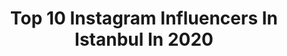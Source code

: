 ---
title: Top 10 Instagram Influencers In Istanbul In 2020
description: >-
  Find top Instagram influencers in Istanbul in 2020. Most popular hashtags: #istanbul #honda #fatih.
platform: Instagram
hits: 3865
text_top: See the top-rated Instagram profiles on inBeat.
text_bottom: Our database holds 3865 Instagram influencers like this in Istanbul, Turkey for you to contact.
profiles:
  - username: "kadirsaglik"
    fullname: >-
      Kadir Saglik
    bio: >-
      İSTANBUL
    location: "Turkey"
    followers: 3873
    engagement: 2449
    commentsToLikes: 0.051905
    id: ckaox4ui8bsh00i781rbuvplb
    verified: false
    hashtags: ""
  - username: "damlakalaycik"
    fullname: >-
      Damla Kalaycık Dedeoğlu
    bio: >-
      Hamburg | İstanbul ITU Physics Engineering 👩🏼‍🎓 Fashion | Beauty | Lifestyle | Travel Business Inquiry: damlakalaycik@hotmail.com
    location: "Turkey"
    followers: 322358
    engagement: 358
    commentsToLikes: 0.011146
    id: ck55oh3n78c8l0i11a5it2m81
    verified: false
    hashtags: "#istanbul"
  - username: "iremcelik__"
    fullname: >-
      İrem Çelik
    bio: >-
      istanbul
    location: "Turkey"
    followers: 6491
    engagement: 1108
    commentsToLikes: 0.010243
    id: ckf5w4phxqu8p0j23qxdq0ayp
    verified: false
    hashtags: ""
  - username: "listvica"
    fullname: >-
      СТАМБУЛ БЕЗ ГИДА — с Настей
    bio: >-
      Личное #моясемья_listvica ❣️В СТОРИС жизнь 🧭ПУТЕВОДИТЕЛЬ по Стамбулу @maps_stambul @istanbul_seedoeat 🎁Забирай подарок⬇️
    location: "Turkey"
    followers: 40270
    engagement: 561
    commentsToLikes: 0.056606
    id: ck134fg2dw6d00i19gcxyavds
    verified: false
    hashtags: "#istanbul"
  - username: "handealtayli"
    fullname: >-
      handealtayli
    bio: >-
      Istanbul
    location: "Turkey"
    followers: 29927
    engagement: 285
    commentsToLikes: 0.026656
    id: ck6tntp9najvq0j71d2lef501
    verified: false
    hashtags: "#yenib, #kad, #foxt, #sal"
  - username: "kenbrider"
    fullname: >-
      Kenan
    bio: >-
      Istanbul S1000RR Traffic Rider YouTube kanalım aşağıdadır👋
    location: "Turkey"
    followers: 2880
    engagement: 2085
    commentsToLikes: 0.033515
    id: ck8t90k1kmihn0j78p8d7mf0t
    verified: false
    hashtags: "#motorcycle, #yamaha, #gopro, #bmw"
  - username: "istanbul"
    fullname: >-
      @istanbul
    bio: >-
      İstanbul'un tüm güzelliklerini sizinle paylaşıyoruz! / Sharing wondrous moments in Istanbul! Owned by @nesetdereli managed by @yeniistanbullular
    location: "Turkey"
    followers: 322059
    engagement: 330
    commentsToLikes: 0.013596
    id: ck0uddpzbivt10i190slk77gz
    verified: false
    hashtags: "#stayhome, #evdekal, #yenidenbulu, #untiltomorrow"
  - username: "istanbull.hayali"
    fullname: >-
      İstanbul
    bio: >-
      🇹🇷 Sosyal Medya Yönetimi; Tanıtım ve İş Birliği İçin:✒️DM📩 📸 Fotoğraflarınızı #istanbul_ha etiketiyle paylaşın, seçtiklerimizi sayfamızda paylaşalım.
    location: "Turkey"
    followers: 85271
    engagement: 514
    commentsToLikes: 0.013283
    id: ck0tzu1l0rn990i19r2j9yeke
    verified: false
    hashtags: "#be, #istanbul, #bo, #fatih"
  - username: "saeed.toomaj"
    fullname: >-
      🇹🇷سعیدتوماج🇮🇷
    bio: >-
      İstanbul
    location: "Turkey"
    followers: 3217
    engagement: 2672
    commentsToLikes: 0.070673
    id: ck9wiilkb2exr0j78mnp8hrtm
    verified: false
    hashtags: "#turkmenistan, #ashgabat"
  - username: "busrapektas0"
    fullname: >-
      Büşra Pektaş
    bio: >-
      📍İstanbul 📬busrapektas0@outlook.com 🛑YouTube;
    location: "Turkey"
    followers: 102262
    engagement: 1791
    commentsToLikes: 0.149050
    id: ck5chru4wrccq0i11ibc4h7sn
    verified: false
    hashtags: "#makeup, #black, #sa, #vlog"
---
